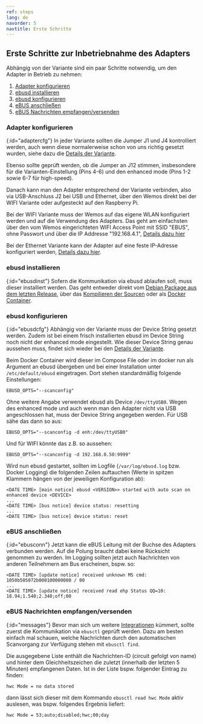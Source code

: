 ```yaml
---
ref: steps
lang: de
navorder: 5
navtitle: Erste Schritte
---
```

## Erste Schritte zur Inbetriebnahme des Adapters
Abhängig von der Variante sind ein paar Schritte notwendig, um den Adapter in Betrieb zu nehmen:

1. [Adapter konfigurieren](#adaptercfg)
2. [ebusd installieren](#ebusdinst)
3. [ebusd konfigurieren](#ebusdcfg)
4. [eBUS anschließen](#ebusconn)
5. [eBUS Nachrichten empfangen/versenden](#messages)

### Adapter konfigurieren
{:id="adaptercfg"}
In jeder Variante sollten die Jumper J1 und J4 kontrolliert werden, auch wenn diese normalerweise schon von uns richtig
gesetzt wurden, siehe dazu die [Details der Variante](index#variants).

Ebenso sollte geprüft werden, ob die Jumper an J12 stimmen, insbesondere für die Varianten-Einstellung (Pins 4-6) und
den enhanced mode (Pins 1-2 sowie 6-7 für high-speed).

Danach kann man den Adapter entsprechend der Variante verbinden, also via USB-Anschluss J2 bei USB und Ethernet, über
den Wemos direkt bei der WIFI Variante oder aufgesteckt auf den Raspberry Pi.

Bei der WIFI Variante muss der Wemos auf das eigene WLAN konfiguriert werden und auf die Verwendung des Adapters.
Das geht am einfachsten über den vom Wemos eingerichteten WIFI Access Point mit SSID "EBUS", ohne Passwort und über die
IP Addresse "192.168.4.1", [Details dazu hier](wemosebus#ebusd-esp)

Bei der Ethernet Variante kann der Adapter auf eine feste IP-Adresse konfiguriert werden, [Details dazu hier](picfirmware#ethernetconfig).

### ebusd installieren
{:id="ebusdinst"}
Sofern die Kommunikation via ebusd ablaufen soll, muss dieser installiert werden.
Das geht entweder direkt vom [Debian Package aus dem letzten Release](https://github.com/john30/ebusd/releases/latest),
über das [Kompilieren der Sourcen](https://github.com/john30/ebusd/wiki/1.-Build-and-install)
oder als [Docker Container](https://hub.docker.com/repository/docker/john30/ebusd/).

### ebusd konfigurieren
{:id="ebusdcfg"}
Abhängig von der Variante muss der Device String gesetzt werden. Zudem ist bei einem frisch installierten ebusd im
Device String noch nicht der enhanced mode eingestellt.
Wie dieser Device String genau aussehen muss, findet sich wieder bei den [Details der Variante](index#variants).

Beim Docker Container wird dieser im Compose File oder im docker run als Argument an ebusd übergeben und bei einer
Installation unter `/etc/default/ebusd` eingetragen. Dort stehen standardmäßig folgende Einstellungen:

`EBUSD_OPTS="--scanconfig"`

Ohne weitere Angabe verwendet ebusd als Device `/dev/ttyUSB0`. Wegen des enhanced mode und auch wenn man den Adapter
nicht via USB angeschlossen hat, muss der Device String angegeben werden. Für USB sähe das dann so aus:

`EBUSD_OPTS="--scanconfig -d enh:/dev/ttyUSB0"`

Und für WIFI könnte das z.B. so aussehen:

`EBUSD_OPTS="--scanconfig -d 192.168.0.50:9999"`

Wird nun ebusd gestartet, sollten im Logfile (`/var/log/ebusd.log` bzw. Docker Logging) die folgenden Zeilen auftauchen
(Werte in spitzen Klammern hängen von der jeweiligen Konfiguration ab):
```
<DATE TIME> [main notice] ebusd <VERSION>> started with auto scan on enhanced device <DEVICE>
...
<DATE TIME> [bus notice] device status: resetting
...
<DATE TIME> [bus notice] device status: reset
```

### eBUS anschließen
{:id="ebusconn"}
Jetzt kann die eBUS Leitung mit der Buchse des Adapters verbunden werden. Auf die Polung braucht dabei keine Rücksicht
genommen zu werden.
Im Logging sollten jetzt auch Nachrichten von anderen Teilnehmern am Bus erscheinen, bspw. so:
```
<DATE TIME> [update notice] received unknown MS cmd: 1050b505072b000100000000 / 00
...
<DATE TIME> [update notice] received read ehp Status QQ=10: 18.94;1.540;2.340;off;00
```

### eBUS Nachrichten empfangen/versenden
{:id="messages"}
Bevor man sich um weitere [Integrationen](https://github.com/john30/ebusd/wiki/7.-Integrations) kümmert, sollte zuerst
die Kommunikation via `ebusctl` geprüft werden. Dazu am besten einfach mal schauen, welche Nachrichten durch den
automatischen Scanvorgang zur Verfügung stehen mit `ebusctl find`.  

Die ausgegebene Liste enthält die Nachrichten-ID (circuit gefolgt von name) und hinter dem Gleichheitszeichen die
zuletzt (innerhalb der letzten 5 Minuten) empfangenen Daten. Ist in der Liste bspw. folgender Eintrag zu finden:

`hwc Mode = no data stored`

dann lässt sich dieser mit dem Kommando `ebusctl read hwc Mode` aktiv auslesen, was bspw. folgendes Ergebnis liefert:

`hwc Mode = 53;auto;disabled;hwc;00;day`
